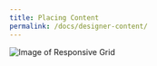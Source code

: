 ```yaml
---
title: Placing Content
permalink: /docs/designer-content/
---
```


![Image of Responsive Grid](/img/form-responsivegrid.gif)

